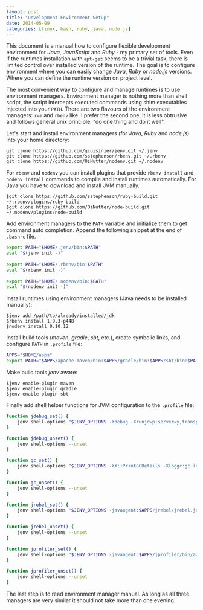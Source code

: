 ```yaml
---
layout: post
title: "Development Environment Setup"
date: 2014-05-09
categories: [linux, bash, ruby, java, node.js]
---
```


This document is a manual how to configure flexible development environment for _Java_, _JavaScript_ and _Ruby_ - my primary set of tools.
Even if the runtimes installation with `apt-get` seems to be a trivial task, there is limited control over installed version of the runtime.
The goal is to configure environment where you can easily change _Java_, _Ruby_ or _node.js_ versions. 
Where you can define the runtime version on project level.

The most convenient way to configure and manage runtimes is to use environment managers.
Environment manager is nothing more than shell script, the script intercepts executed commands using shim executables injected into your `PATH`.
There are two flavours of the environment managers: `rvm` and `rbenv` like.
I prefer the second one, it is less obtrusive and follows general unix principle: "do one thing and do it well".

Let's start and install environment managers (for _Java_, _Ruby_ and _node.js_) into your home directory:

``` console
git clone https://github.com/gcuisinier/jenv.git ~/.jenv
git clone https://github.com/sstephenson/rbenv.git ~/.rbenv
git clone https://github.com/OiNutter/nodenv.git ~/.nodenv
```

For `rbenv` and `nodenv` you can install plugins that provide `rbenv install` and `nodenv install` commands to compile and install runtimes automatically.
For Java you have to download and install JVM manually.

``` console
$git clone https://github.com/sstephenson/ruby-build.git ~/.rbenv/plugins/ruby-build
$git clone https://github.com/OiNutter/node-build.git ~/.nodenv/plugins/node-build
```
Add environment managers to the `PATH` variable and initialize them to get command auto completion.
Append the following snippet at the end of `.bashrc` file.

``` bash
export PATH="$HOME/.jenv/bin:$PATH"
eval "$(jenv init -)"
 
export PATH="$HOME/.rbenv/bin:$PATH"
eval "$(rbenv init -)"
 
export PATH="$HOME/.nodenv/bin:$PATH"
eval "$(nodenv init -)"
```

Install runtimes using environment managers (Java needs to be installed manually):

``` console
$jenv add /path/to/already/installed/jdk
$rbenv install 1.9.3-p448
$nodenv install 0.10.12
```

Install build tools (_maven_, _gradle_, _sbt_, etc.), create symbolic links, and configure `PATH` in `.profile` file:

``` bash
APPS="$HOME/apps"
export PATH="$APPS/apache-maven/bin:$APPS/gradle/bin:$APPS/sbt/bin:$PATH"
```

Make build tools _jenv_ aware:

``` console
$jenv enable-plugin maven
$jenv enable-plugin gradle
$jenv enable-plugin sbt
```

Finally add shell helper functions for JVM configuration to the `.profile` file:

``` bash
function jdebug_set() {
    jenv shell-options "$JENV_OPTIONS -Xdebug -Xrunjdwp:server=y,transport=dt_socket,address=8000,suspend=n"
}

function jdebug_unset() {
    jenv shell-options --unset
}

function gc_set() {
    jenv shell-options "$JENV_OPTIONS -XX:+PrintGCDetails -Xloggc:gc.log"
}

function gc_unset() {
    jenv shell-options --unset
}

function jrebel_set() {
    jenv shell-options "$JENV_OPTIONS -javaagent:$APPS/jrebel/jrebel.jar -noverify"
}

function jrebel_unset() {
    jenv shell-options --unset
}

function jprofiler_set() {
    jenv shell-options "$JENV_OPTIONS -javaagent:$APPS/jprofiler/bin/agent.jar"
}

function jprofiler_unset() {
    jenv shell-options --unset
}
```

The last step is to read environment manager manual. As long as all three managers are very similar it should not take more than one evening. 
